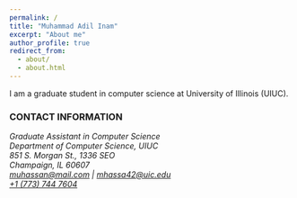```yaml
---
permalink: /
title: "Muhammad Adil Inam"
excerpt: "About me"
author_profile: true
redirect_from: 
  - about/
  - about.html
---
```


I am a graduate student in computer science at University of Illinois (UIUC).<br>


### CONTACT INFORMATION
<em> Graduate Assistant in Computer Science </em> <br>
<em> Department of Computer Science, UIUC</em> <br>
<em> 851 S. Morgan St., 1336 SEO </em> <br>
<em> Champaign, IL 60607</em> <br>
<em> [muhassan@mail.com](mailto:muhassan@mail.com) | [mhassa42@uic.edu](mailto:mhassa42@uic.edu) </em> <br>
<em> [+1 (773) 744 7604](tel:7737447604) </em> <br>

<!-- <img src="/images/hassan_2021_2.jpeg" width="200"> -->
